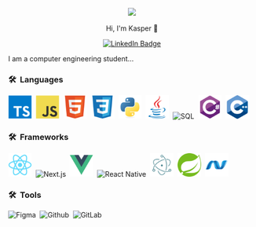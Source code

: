 <p align="center">
<img src="https://media4.giphy.com/media/du3J3cXyzhj75IOgvA/giphy.gif?cid=790b76116cbec102337f0f0b8a4d750a1442dba64e51cd89&rid=giphy.gif&ct=g" height="90"></img>
</p>
<p align="center">Hi, I'm Kasper 👋</p>
<p align="center">
<a href="https://www.linkedin.com/in/kasper-nilssen/"><img src="https://img.shields.io/badge/LinkedIn-blue?style=for-the-badge&logo=linkedin&logoColor=white" alt="LinkedIn Badge"></a>
</p>

I am a computer engineering student...

### 🛠 &nbsp;Languages

<p>
<img src="https://github.com/devicons/devicon/blob/master/icons/typescript/typescript-original.svg" title="Typescript" **alt="Typescript" height="48"/>&nbsp;
<img src="https://github.com/devicons/devicon/blob/master/icons/javascript/javascript-original.svg" title="Javascript" **alt="Javascript" height="48"/>&nbsp;
<img src="https://github.com/devicons/devicon/blob/master/icons/html5/html5-original.svg" title="HTML5" **alt="HTML5" height="48"/>&nbsp;
<img src="https://github.com/devicons/devicon/blob/master/icons/css3/css3-original.svg" title="CSS3" **alt="CSS3" height="48"/>&nbsp;
<img src="https://github.com/devicons/devicon/blob/master/icons/python/python-original.svg" title="Python" **alt="Python" height="48"/>&nbsp;
<img src="https://github.com/devicons/devicon/blob/master/icons/java/java-original.svg" title="Java" **alt="Java" height="48"/>&nbsp;
<img src="https://www.svgrepo.com/show/255832/sql.svg" title="SQL" **alt="SQL" height="48"/>&nbsp;
<img src="https://github.com/devicons/devicon/blob/master/icons/csharp/csharp-original.svg" title="C#" **alt="C#" height="48"/>&nbsp;
<img src="https://github.com/devicons/devicon/blob/master/icons/cplusplus/cplusplus-original.svg" title="C++" **alt="C++" height="48"/>&nbsp;
</p>

### 🛠 &nbsp;Frameworks

<p>
<img src="https://github.com/devicons/devicon/blob/master/icons/react/react-original.svg" title="React" **alt="React" height="48"/>&nbsp;
<img src="https://seekicon.com/free-icon-download/next-js_1.svg" title="Next.js" **alt="Next.js" height="48"/>&nbsp;
<img src="https://github.com/devicons/devicon/blob/master/icons/vuejs/vuejs-original.svg" title="Vue" **alt="Vue" height="48"/>&nbsp;
<img src="https://raw.githubusercontent.com/kristerkari/react-native-svg-transformer/HEAD/images/react-native-logo.png" title="React Native" **alt="React Native" height="48"/>&nbsp;
<img src="https://github.com/devicons/devicon/blob/master/icons/electron/electron-original.svg" title="Electron" **alt="Electron" height="48"/>&nbsp;
<img src="https://github.com/devicons/devicon/blob/master/icons/spring/spring-original.svg" title="Spring" **alt="Spring" height="48"/>&nbsp;
<img src="https://github.com/devicons/devicon/blob/master/icons/dot-net/dot-net-original.svg" title="ASP.NET" **alt="ASP.NET" height="48"/>&nbsp;
</p>

### 🛠 &nbsp;Tools

<p>
<img src="https://iconape.com/wp-content/png_logo_vector/figma-logo.png" title="Figma" **alt="Figma" height="48"/>&nbsp;
<img src="https://raw.githubusercontent.com/detain/svg-logos/master/svg/github-1.svg" title="Github" **alt="Github" height="48"/>&nbsp;
<img src="https://i0.wp.com/leeno.org/wp-content/uploads/2018/06/GitLab_Logo.svg_.png?fit=960%2C887&ssl=1" title="GitLab" **alt="GitLab" height="48"/>&nbsp;
</p>

